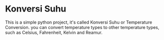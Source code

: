 # Konversi Suhu
This is a simple python project, it's called Konversi Suhu or Temperature Conversion. you can convert temperature types to other temperature types, such as Celsius, Fahrenheit, Kelvin and Reamur.
